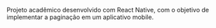 Projeto acadêmico desenvolvido com React Native, com o objetivo de implementar a paginação em um aplicativo mobile.
